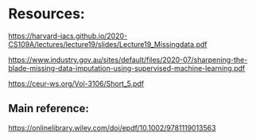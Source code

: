# Resources:

https://harvard-iacs.github.io/2020-CS109A/lectures/lecture19/slides/Lecture19_Missingdata.pdf

https://www.industry.gov.au/sites/default/files/2020-07/sharpening-the-blade-missing-data-imputation-using-supervised-machine-learning.pdf

https://ceur-ws.org/Vol-3106/Short_5.pdf

## Main reference:
https://onlinelibrary.wiley.com/doi/epdf/10.1002/9781119013563
